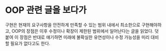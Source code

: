 # OOP 관련 글을 보다가

구현은 현재의 요구사항을 안전하게 만족할 수 있는 범위 내에서 최소한으로 구현해야하고, OOP의 장점은 이후 수정이나 확장이 제한된 범위에서 일어난다는 글을 읽었다. 덧붙여 이 장점은 반대로 얘기하면 미래에 불확실한 유연성이나 수정 가능성을 미리 대비할 필요가 없다고도 한다.
